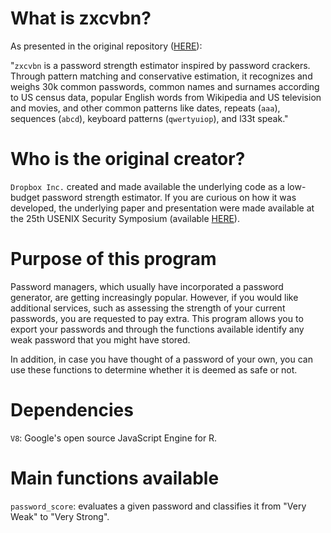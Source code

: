 # What is zxcvbn?
As presented in the original repository (<a href="https://github.com/dropbox/zxcvbn">HERE</a>):

"<code>zxcvbn</code> is a password strength estimator inspired by password crackers. Through pattern matching and conservative estimation, it recognizes and weighs 30k common passwords, common names and surnames according to US census data, popular English words from Wikipedia and US television and movies, and other common patterns like dates, repeats (<code>aaa</code>), sequences (<code>abcd</code>), keyboard patterns (<code>qwertyuiop</code>), and l33t speak."

# Who is the original creator?
<code>Dropbox Inc.</code> created and made available the underlying code as a low-budget password strength estimator. If you are curious on how it was developed, the underlying
paper and presentation were made available at the 25th USENIX Security Symposium (available 
<a href="https://www.usenix.org/conference/usenixsecurity16/technical-sessions/presentation/wheeler">HERE</a>).

# Purpose of this program
Password managers, which usually have incorporated a password generator, are getting increasingly popular. However, if you would like additional services, such as assessing the strength of your current passwords, you are requested to pay extra. This program allows you to export your passwords and through the functions available identify any weak password that you might have stored.

In addition, in case you have thought of a password of your own, you can use these functions to determine whether it is deemed as safe or not.

# Dependencies
<code>V8</code>: Google's open source JavaScript Engine for R.

# Main functions available
<code>password_score</code>: evaluates a given password and classifies it from "Very Weak" to "Very Strong".
